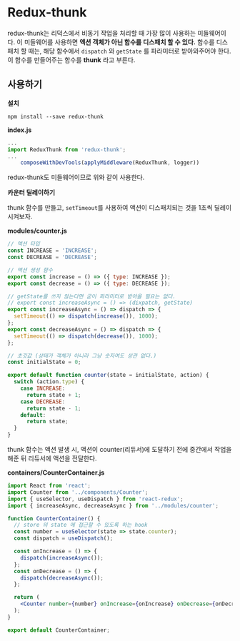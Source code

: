 # Redux-thunk

redux-thunk는 리덕스에서 비동기 작업을 처리할 때 가장 많이 사용하는 미들웨어이다. 이 미들웨어를 사용하면 **액션 객체가 아닌 함수를 디스패치 할 수 있다.** 함수를 디스패치 할 때는, 해당 함수에서 `dispatch` 와 `getState` 를 파라미터로 받아와주어야 한다. 이 함수를 만들어주는 함수를 **thunk** 라고 부른다.

## 사용하기

**설치**

```
npm install --save redux-thunk
```

**index.js**

```jsx
...
import ReduxThunk from 'redux-thunk';
...
	composeWithDevTools(applyMiddleware(ReduxThunk, logger))
```

redux-thunk도 미들웨어이므로 위와 같이 사용한다.

**카운터 딜레이하기**

thunk 함수를 만들고, `setTimeout`를 사용하여 액션이 디스패치되는 것을 1초씩 딜레이시켜보자.

**modules/counter.js**

```js
// 액션 타입
const INCREASE = 'INCREASE';
const DECREASE = 'DECREASE';

// 액션 생성 함수
export const increase = () => ({ type: INCREASE });
export const decrease = () => ({ type: DECREASE });

// getState를 쓰지 않는다면 굳이 파라미터로 받아올 필요는 없다.
// export const increaseAsync = () => (dixpatch, getState)
export const increaseAsync = () => dispatch => {
  setTimeout(() => dispatch(increase()), 1000);
};
export const decreaseAsync = () => dispatch => {
  setTimeout(() => dispatch(decrease()), 1000);
};

// 초깃값 (상태가 객체가 아니라 그냥 숫자여도 상관 없다.)
const initialState = 0;

export default function counter(state = initialState, action) {
  switch (action.type) {
    case INCREASE:
      return state + 1;
    case DECREASE:
      return state - 1;
    default:
      return state;
  }
}
```

thunk  함수는 액션 발생 시, 액션이 counter(리듀서)에 도달하기 전에 중간에서 작업을 해준 뒤 리듀서에 액션을 전달한다.

**containers/CounterContainer.js**

```jsx
import React from 'react';
import Counter from '../components/Counter';
import { useSelector, useDispatch } from 'react-redux';
import { increaseAsync, decreaseAsync } from '../modules/counter';

function CounterContainer() {
  // store 의 state 에 접근할 수 있도록 하는 hook
  const number = useSelector(state => state.counter);
  const dispatch = useDispatch();

  const onIncrease = () => {
    dispatch(increaseAsync());
  };
  const onDecrease = () => {
    dispatch(decreaseAsync());
  };

  return (
    <Counter number={number} onIncrease={onIncrease} onDecrease={onDecrease} />
  );
}

export default CounterContainer;
```


